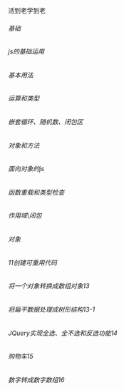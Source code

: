 活到老学到老

###### 基础 
###### js的基础运用
###### 基本用法
###### 运算和类型

###### 嵌套循环、随机数、闭包区

###### 对象和方法
###### 面向对象的js
###### 函数重载和类型检查
###### 作用域\闭包
###### 对象
###### 11创建可重用代码
###### 将一个对象转换成数组对象13
###### 将扁平数据处理成树形结构13-1
###### JQuery实现全选、全不选和反选功能14
###### 购物车15
###### 数字转成数字数组16

